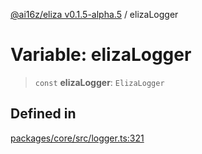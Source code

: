 [@ai16z/eliza v0.1.5-alpha.5](../index.md) / elizaLogger

# Variable: elizaLogger

> `const` **elizaLogger**: `ElizaLogger`

## Defined in

[packages/core/src/logger.ts:321](https://github.com/roschler/eliza/blob/main/packages/core/src/logger.ts#L321)
